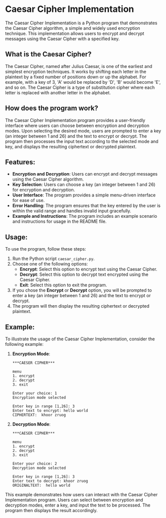 # Caesar Cipher Implementation

The Caesar Cipher Implementation is a Python program that demonstrates the Caesar Cipher algorithm, a simple and widely used encryption technique. This implementation allows users to encrypt and decrypt messages using the Caesar Cipher with a specified key.

## What is the Caesar Cipher?

The Caesar Cipher, named after Julius Caesar, is one of the earliest and simplest encryption techniques. It works by shifting each letter in the plaintext by a fixed number of positions down or up the alphabet. For example, with a key of 3, 'A' would be replaced by 'D', 'B' would become 'E', and so on. The Caesar Cipher is a type of substitution cipher where each letter is replaced with another letter in the alphabet.

## How does the program work?

The Caesar Cipher Implementation program provides a user-friendly interface where users can choose between encryption and decryption modes. Upon selecting the desired mode, users are prompted to enter a key (an integer between 1 and 26) and the text to encrypt or decrypt. The program then processes the input text according to the selected mode and key, and displays the resulting ciphertext or decrypted plaintext.

## Features:

- **Encryption and Decryption**: Users can encrypt and decrypt messages using the Caesar Cipher algorithm.
- **Key Selection**: Users can choose a key (an integer between 1 and 26) for encryption and decryption.
- **User Interface**: The program provides a simple menu-driven interface for ease of use.
- **Error Handling**: The program ensures that the key entered by the user is within the valid range and handles invalid input gracefully.
- **Example and Instructions**: The program includes an example scenario and instructions for usage in the README file.

## Usage:

To use the program, follow these steps:
1. Run the Python script `caesar_cipher.py`.
2. Choose one of the following options:
   - **Encrypt**: Select this option to encrypt text using the Caesar Cipher.
   - **Decrypt**: Select this option to decrypt text encrypted using the Caesar Cipher.
   - **Exit**: Select this option to exit the program.
3. If you chose the **Encrypt** or **Decrypt** option, you will be prompted to enter a key (an integer between 1 and 26) and the text to encrypt or decrypt.
4. The program will then display the resulting ciphertext or decrypted plaintext.

## Example:

To illustrate the usage of the Caesar Cipher Implementation, consider the following example:

1. **Encryption Mode**:
    ```
    ***CAESER CIPHER***

    menu
    1. encrypt
    2. decrypt
    3. exit

    Enter your choice: 1
    Encryption mode selected

    Enter key in range [1,26]: 3
    Enter text to encrypt: hello world
    CIPHERTEXT:  khoor zruog
    ```

2. **Decryption Mode**:
    ```
    ***CAESER CIPHER***

    menu
    1. encrypt
    2. decrypt
    3. exit

    Enter your choice: 2
    Decryption mode selected

    Enter key in range [1,26]: 3
    Enter text to decrypt: khoor zruog
    ORIGINALTEXT:  hello world
    ```

This example demonstrates how users can interact with the Caesar Cipher Implementation program. Users can select between encryption and decryption modes, enter a key, and input the text to be processed. The program then displays the result accordingly.


